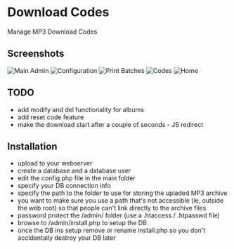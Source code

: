 Download Codes
=============

Manage MP3 Download Codes

Screenshots
-------------
![Main Admin](https://raw.github.com/hiegdk/downloadcodes/master/screenshots/main_admin_screen.png "Main Admin")
![Configuration](https://raw.github.com/hiegdk/downloadcodes/master/screenshots/config_screen.png "Configuration")
![Print Batches](https://raw.github.com/hiegdk/downloadcodes/master/screenshots/print_batch_screen.png "Print Batches")
![Codes](https://raw.github.com/hiegdk/downloadcodes/master/screenshots/codes.png "codes")
![Home](https://raw.github.com/hiegdk/downloadcodes/master/screenshots/home_screen.png "Home")


TODO
-------------
* add modify and del functionality for albums
* add reset code feature
* make the download start after a couple of seconds - JS redirect

Installation
------------
* upload to your webserver
* create a database and a database user
* edit the config.php file in the main folder
* specify your DB connection info
* specify the path to the folder to use for storing the upladed MP3 archive
* you want to make sure you use a path that's not accessible (ie, outside the web root) so that people can't link directly to the archive files
* password protect the /admin/ folder (use a .htaccess / .htpasswd file)
* browse to /admin/install.php to setup the DB
* once the DB ins setup remove or rename install.php so you don't accidentally destroy your DB later